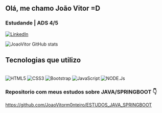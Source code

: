 ## Olá, me chamo João Vitor =D
###  Estudande | ADS 4/5 
[![LinkedIn](https://img.shields.io/badge/LinkedIn-0077B5?style=for-the-badge&logo=linkedin&logoColor=white)](https://www.linkedin.com/in/joao-vitor-mont-araujo
)


![JoaoVitor GitHub stats](https://github-readme-stats.vercel.app/api?username=joaovitorm0nteiro&show_icons=true&theme=tokyonight)

## Tecnologias que utilizo

<div style="display: inline_block"><br/>
    <img align="center" alt="HTML5" src="https://img.shields.io/badge/HTML5-E34F26?style=for-the-badge&logo=html5&logoColor=white"/>
    <img align="center" alt="CSS3" src="https://img.shields.io/badge/CSS3-1572B6?style=for-the-badge&logo=css3&logoColor=white" />
    <img align="center" alt="Bootstrap" src="https://img.shields.io/badge/Bootstrap-563D7C?style=for-the-badge&logo=bootstrap&logoColor=white" />
    <img align="center" alt="JavaScript" src="https://img.shields.io/badge/JavaScript-F7DF1E?style=for-the-badge&logo=javascript&logoColor=black" />
    <img align="center" alt="NODE.Js" src="https://img.shields.io/badge/Node.js-43853D?style=for-the-badge&logo=node.js&logoColor=white" />
</div>


 ### Repositorio com meus estudos sobre JAVA/SPRINGBOOT 👇
 https://github.com/JoaoVitorm0nteiro/ESTUDOS_JAVA_SPRINGBOOT

<a href="mailto:joaovitormonteiro0104@gmail.com"></a>
